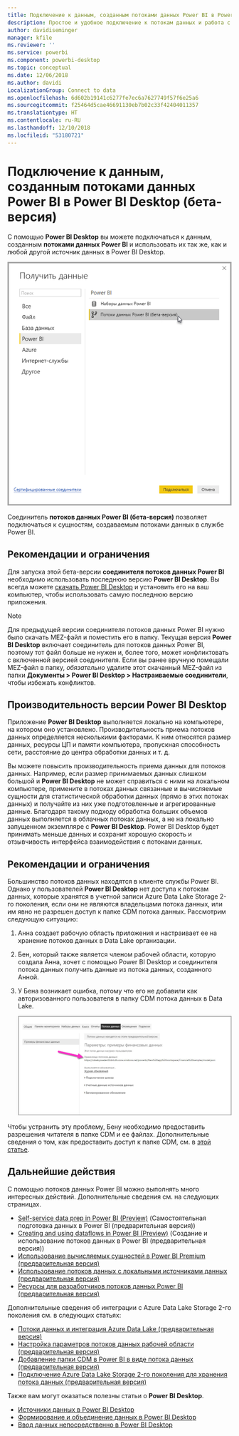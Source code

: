 ```yaml
---
title: Подключение к данным, созданным потоками данных Power BI в Power BI Desktop (бета-версия)
description: Простое и удобное подключение к потокам данных и работа с ними в Power BI Desktop
author: davidiseminger
manager: kfile
ms.reviewer: ''
ms.service: powerbi
ms.component: powerbi-desktop
ms.topic: conceptual
ms.date: 12/06/2018
ms.author: davidi
LocalizationGroup: Connect to data
ms.openlocfilehash: 6d602b19141c6277fe7ec6a7627749f57f6e25a6
ms.sourcegitcommit: f25464d5cae46691130eb7b02c33f42404011357
ms.translationtype: HT
ms.contentlocale: ru-RU
ms.lasthandoff: 12/10/2018
ms.locfileid: "53180721"
---
```

# <a name="connect-to-data-created-by-power-bi-dataflows-in-power-bi-desktop-beta"></a>Подключение к данным, созданным потоками данных Power BI в Power BI Desktop (бета-версия)
С помощью **Power BI Desktop** вы можете подключаться к данным, созданным **потоками данных Power BI** и использовать их так же, как и любой другой источник данных в Power BI Desktop.

![Подключение к потокам данных](media/desktop-connect-dataflows/connect-dataflows_01.png)

Соединитель **потоков данных Power BI (бета-версия)** позволяет подключаться к сущностям, создаваемым потоками данных в службе Power BI. 

## <a name="considerations-and-limitations"></a>Рекомендации и ограничения

Для запуска этой бета-версии **соединителя потоков данных Power BI** необходимо использовать последнюю версию **Power BI Desktop**. Вы всегда можете [скачать Power BI Desktop](desktop-get-the-desktop.md) и установить его на ваш компьютер, чтобы использовать самую последнюю версию приложения.  

> [!NOTE]
> Для предыдущей версии соединителя потоков данных Power BI нужно было скачать MEZ-файл и поместить его в папку. Текущая версия **Power BI Desktop** включает соединитель для потоков данных Power BI, поэтому тот файл больше не нужен и, более того, может конфликтовать с включенной версией соединителя. Если вы ранее вручную помещали MEZ-файл в папку, *обязательно* удалите этот скачанный MEZ-файл из папки **Документы > Power BI Desktop > Настраиваемые соединители**, чтобы избежать конфликтов. 

## <a name="desktop-performance"></a>Производительность версии Power BI Desktop
Приложение **Power BI Desktop** выполняется локально на компьютере, на котором оно установлено. Производительность приема потоков данных определяется несколькими факторами. К ним относятся размер данных, ресурсы ЦП и памяти компьютера, пропускная способность сети, расстояние до центра обработки данных и т. д.

Вы можете повысить производительность приема данных для потоков данных. Например, если размер принимаемых данных слишком большой и **Power BI Desktop** не может справиться с ними на локальном компьютере, примените в потоках данных связанные и вычисляемые сущности для статистической обработки данных (прямо в этих потоках данных) и получайте из них уже подготовленные и агрегированные данные. Благодаря такому подходу обработка больших объемов данных выполняется в облачных потоках данных, а не на локально запущенном экземпляре с **Power BI Desktop**. Power BI Desktop будет принимать меньше данных и сохранит хорошую скорость и отзывчивость интерфейса взаимодействия с потоками данных.

## <a name="considerations-and-limitations"></a>Рекомендации и ограничения

Большинство потоков данных находятся в клиенте службы Power BI. Однако у пользователей **Power BI Desktop** нет доступа к потокам данных, которые хранятся в учетной записи Azure Data Lake Storage 2-го поколения, если они не являются владельцами потока данных, или им явно не разрешен доступ к папке CDM потока данных. Рассмотрим следующую ситуацию:

1.  Анна создает рабочую область приложения и настраивает ее на хранение потоков данных в Data Lake организации.
2.  Бен, который также является членом рабочей области, которую создала Анна, хочет с помощью Power BI Desktop и соединителя потока данных получить данные из потока данных, созданного Анной.
3.  У Бена возникает ошибка, потому что его не добавили как авторизованного пользователя в папку CDM потока данных в Data Lake.

    ![При попытке использовать поток данных возникла ошибка](media/service-dataflows-configure-workspace-storage-settings/dataflow-storage-settings_08.jpg)

Чтобы устранить эту проблему, Бену необходимо предоставить разрешения читателя в папке CDM и ее файлах. Дополнительные сведения о том, как предоставить доступ к папке CDM, см. в [этой статье](https://go.microsoft.com/fwlink/?linkid=2029121).




## <a name="next-steps"></a>Дальнейшие действия
С помощью потоков данных Power BI можно выполнять много интересных действий. Дополнительные сведения см. на следующих страницах.

* [Self-service data prep in Power BI (Preview)](service-dataflows-overview.md) (Самостоятельная подготовка данных в Power BI (предварительная версия))
* [Creating and using dataflows in Power BI (Preview)](service-dataflows-create-use.md) (Создание и использование потоков данных в Power BI (предварительная версия))
* [Использование вычисляемых сущностей в Power BI Premium (предварительная версия)](service-dataflows-computed-entities-premium.md)
* [Использование потоков данных с локальными источниками данных (предварительная версия)](service-dataflows-on-premises-gateways.md)
* [Ресурсы для разработчиков потоков данных Power BI (предварительная версия)](service-dataflows-developer-resources.md)

Дополнительные сведения об интеграции с Azure Data Lake Storage 2-го поколения см. в следующих статьях:

* [Потоки данных и интеграция Azure Data Lake (предварительная версия)](service-dataflows-azure-data-lake-integration.md)
* [Настройка параметров потоков данных рабочей области (предварительная версия)](service-dataflows-configure-workspace-storage-settings.md)
* [Добавление папки CDM в Power BI в виде потока данных (предварительная версия)](service-dataflows-add-cdm-folder.md)
* [Подключение Azure Data Lake Storage 2-го поколения для хранения потока данных (предварительная версия)](service-dataflows-connect-azure-data-lake-storage-gen2.md)

Также вам могут оказаться полезны статьи о **Power BI Desktop**.

* [Источники данных в Power BI Desktop](desktop-data-sources.md)
* [Формирование и объединение данных в Power BI Desktop](desktop-shape-and-combine-data.md)
* [Ввод данных непосредственно в Power BI Desktop](desktop-enter-data-directly-into-desktop.md)   

